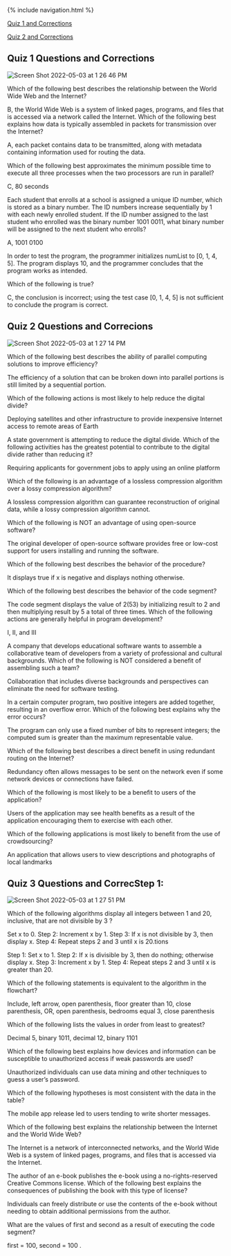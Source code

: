 {% include navigation.html %}

<a href="quiz1">Quiz 1 and Corrections</a>
  
<a href="quiz2">Quiz 2 and Corrections</a>

## Quiz 1 Questions and Corrections

![Screen Shot 2022-05-03 at 1 26 46 PM](https://user-images.githubusercontent.com/89277966/166560240-42d352db-f845-4a8a-8d57-90e9555aa346.png)

Which of the following best describes the relationship between the World Wide Web and the Internet?


B, the World Wide Web is a system of linked pages, programs, and files that is accessed via a network called the Internet.
Which of the following best explains how data is typically assembled in packets for transmission over the Internet?



A, each packet contains data to be transmitted, along with metadata containing information used for routing the data.


Which of the following best approximates the minimum possible time to execute all three processes when the two processors are run in parallel?



C, 80 seconds



Each student that enrolls at a school is assigned a unique ID number, which is stored as a binary number. The ID numbers increase sequentially by 1 with each newly enrolled student. If the ID number assigned to the last student who enrolled was the binary number 1001 0011, what binary number will be assigned to the next student who enrolls?



A, 1001 0100



In order to test the program, the programmer initializes numList to [0, 1, 4, 5]. The program displays 10, and the programmer concludes that the program works as intended.

Which of the following is true?


C, the conclusion is incorrect; using the test case [0, 1, 4, 5] is not sufficient to conclude the program is correct.


## Quiz 2 Questions and Correcions

![Screen Shot 2022-05-03 at 1 27 14 PM](https://user-images.githubusercontent.com/89277966/166560315-4718f245-4ced-4664-8d76-689b5c00ca70.png)

Which of the following best describes the ability of parallel computing solutions to improve efficiency?


The efficiency of a solution that can be broken down into parallel portions is still limited by a sequential portion.



Which of the following actions is most likely to help reduce the digital divide?



Deploying satellites and other infrastructure to provide inexpensive Internet access to remote areas of Earth



A state government is attempting to reduce the digital divide. Which of the following activities has the greatest potential to contribute to the digital divide rather than reducing it?



Requiring applicants for government jobs to apply using an online platform



Which of the following is an advantage of a lossless compression algorithm over a lossy compression algorithm?



A lossless compression algorithm can guarantee reconstruction of original data, while a lossy compression algorithm cannot.



Which of the following is NOT an advantage of using open-source software?



The original developer of open-source software provides free or low-cost support for users installing and running the software.


Which of the following best describes the behavior of the procedure?



It displays true if x is negative and displays nothing otherwise.



Which of the following best describes the behavior of the code segment?



The code segment displays the value of  2(53)  by initializing result to 2 and then multiplying result by 5 a total of three times.
Which of the following actions are generally helpful in program development?



I, II, and III



A company that develops educational software wants to assemble a collaborative team of developers from a variety of professional and cultural backgrounds. Which of the following is NOT considered a benefit of assembling such a team?



Collaboration that includes diverse backgrounds and perspectives can eliminate the need for software testing.



In a certain computer program, two positive integers are added together, resulting in an overflow error. Which of the following best explains why the error occurs?



The program can only use a fixed number of bits to represent integers; the computed sum is greater than the maximum representable value.



Which of the following best describes a direct benefit in using redundant routing on the Internet?



Redundancy often allows messages to be sent on the network even if some network devices or connections have failed.



Which of the following is most likely to be a benefit to users of the application?



Users of the application may see health benefits as a result of the application encouraging them to exercise with each other.



Which of the following applications is most likely to benefit from the use of crowdsourcing?



An application that allows users to view descriptions and photographs of local landmarks

## Quiz 3 Questions and CorrecStep 1:

![Screen Shot 2022-05-03 at 1 27 51 PM](https://user-images.githubusercontent.com/89277966/166560426-16aa87b1-9a4c-4417-b4e5-323ec3510ffe.png)

Which of the following algorithms display all integers between 1 and 20, inclusive, that are not divisible by 3 ?

Set x to 0.
 Step 2:
Increment x by 1.
 Step 3:
If x is not divisible by 3, then display x.
 Step 4:
Repeat steps 2 and 3 until x is 20.tions

Step 1:
Set x to 1.
  Step 2: If x is divisible by 3, then do nothing; otherwise display x.
Step 3:
Increment x by 1.
  Step 4: Repeat steps 2 and 3 until x is greater than 20.
  
  
Which of the following statements is equivalent to the algorithm in the flowchart?
  
Include, left arrow, open parenthesis, floor greater than 10, close parenthesis, OR, open parenthesis, bedrooms equal 3, close parenthesis


Which of the following lists the values in order from least to greatest?

Decimal 5, binary 1011, decimal 12, binary 1101


Which of the following best explains how devices and information can be susceptible to unauthorized access if weak passwords are used?

Unauthorized individuals can use data mining and other techniques to guess a user’s password.


Which of the following hypotheses is most consistent with the data in the table?

The mobile app release led to users tending to write shorter messages.


Which of the following best explains the relationship between the Internet and the World Wide Web?

The Internet is a network of interconnected networks, and the World Wide Web is a system of linked pages, programs, and files that is accessed via the Internet.


The author of an e-book publishes the e-book using a no-rights-reserved Creative Commons license. Which of the following best explains the consequences of publishing the book with this type of license?

Individuals can freely distribute or use the contents of the e-book without needing to obtain additional permissions from the author.


What are the values of first and second as a result of executing the code segment?

first = 100, second = 100
.





